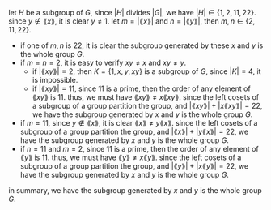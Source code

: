 let $H$ be a subgroup of $G$, since $|H|$ divides $|G|$, we have $|H|\in \{1,2,11,22\}$. since $y\notin \lang x \rang$, it is clear $y\not =1$. let $m=|\lang x \rang|$ and $n=|\lang y \rang|$, then $m,n \in \{2,11,22\}$.
- if one of $m,n$ is $22$, it is clear the subgroup generated by these $x$ and $y$ is the whole group $G$.
- if $m=n=2$, it is easy to verify $xy\not=x$ and $xy\not=y$. 
    - if $|\lang xy \rang|=2$, then $K=\{1,x,y,xy\}$ is a subgroup of $G$, since $|K|=4$, it is impossible.
    - if $|\lang xy \rang|=11$, since $11$ is a prime, then the order of any element of $\lang xy \rang$ is $11$. thus, we must have $\lang xy \rang\not =x\lang xy \rang$. since the left cosets of a subgroup of a group partition the group, and $|\lang xy \rang|+|x\lang xy \rang|=22$, we have the subgroup generated by $x$ and $y$ is the whole group $G$.
- if $m=11$, since $y\notin \lang x \rang$, it is clear $\lang x \rang\not =y\lang x \rang$. since the left cosets of a subgroup of a group partition the group, and $|\lang x \rang|+|y\lang x \rang|=22$, we have the subgroup generated by $x$ and $y$ is the whole group $G$.
- if $n=11$ and $m=2$, since $11$ is a prime, then the order of any element of $\lang y \rang$ is $11$. thus, we must have $\lang y \rang\not =x\lang y \rang$. since the left cosets of a subgroup of a group partition the group, and $|\lang y \rang|+|x\lang y \rang|=22$, we have the subgroup generated by $x$ and $y$ is the whole group $G$.  

in summary, we have the subgroup generated by $x$ and $y$ is the whole group $G$.
